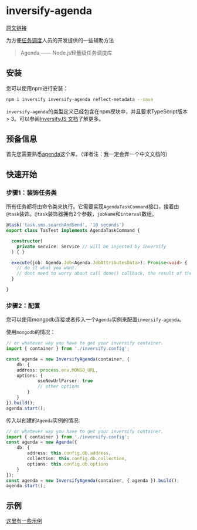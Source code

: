 # inversify-agenda

[原文链接](https://github.com/lautarobock/inversify-agenda)

为方便[任务调度](https://github.com/agenda/agenda)人员的开发提供的一些辅助方法

> Agenda —— Node.js轻量级任务调度库

## 安装

您可以使用npm进行安装：

```bash
npm i inversify inversify-agenda reflect-metadata --save
```

`inversify-agenda`的类型定义已经包含在npm模块中，并且要求TypeScript版本 > 3。可以参阅[InversifyJS 文档](https://github.com/inversify/InversifyJS#installation)了解更多。

## 预备信息

首先您需要熟悉[agenda](https://github.com/agenda/agenda)这个库。（译者注：我一定会弄一个中文文档的）

## 快速开始

### 步骤1：装饰任务类

所有任务都将由命令类来执行。它需要实现`AgendaTaskCommand`接口，接着由`@task`装饰。`@task`装饰器拥有2个参数，`jobName`和`interval`数组。

```ts
@task('task.sms.searchAndSend', '10 seconds')
export class TasTest implements AgendaTaskCommand {

  constructor(
    private service: Service // will be injected by inversify
  ) { }

  execute(job: Agenda.Job<Agenda.JobAttributesData>): Promise<void> {
    // do it what you want.
    // dont need to worry about call done() callback, the result of the job will be the same as the Promise in the response
  }

}
```

### 步骤2：配置

您可以使用mongodb连接或者传入一个`Agenda`实例来配置`inversify-agenda`。

使用`mongodb`的情况：

```ts
// or whatever way you have to get your inversify container.
import { container } from './inversify.config';

const agenda = new InversifyAgenda(container, {
    db: {
    address: process.env.MONGO_URL,
    options: {
            useNewUrlParser: true
            // other options
        }
    }
}).build();
agenda.start();
```

传入以创建的`Agenda`实例的情况:

```ts
// or whatever way you have to get your inversify container.
import { container } from './inversify.config';
const agenda = new Agenda({
    db: {
        address: this.config.db.address,
        collection: this.config.db.collection,
        options: this.config.db.options
    }
});
const agenda = new InversifyAgenda(container, { agenda }).build();
agenda.start();
```

## 示例

[这里有一些示例](https://github.com/lautarobock/inversify-agenda/blob/master/examples/simple/README.md)


